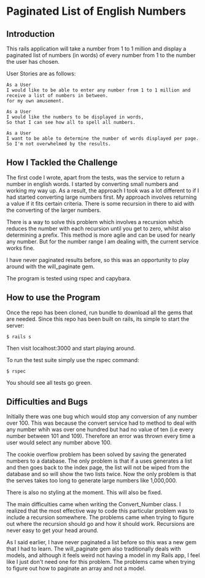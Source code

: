 Paginated List of English Numbers
=================


Introduction
---------
This rails application will take a number from 1 to 1 million and display a
paginated list of numbers (in words) of every number from 1 to the number the user
has chosen.

User Stories are as follows:

```
As a User
I would like to be able to enter any number from 1 to 1 million and receive a list of numbers in between.
for my own amusement.

As a User
I would like the numbers to be displayed in words,
So that I can see how all to spell all numbers.

As a User
I want to be able to determine the number of words displayed per page.
So I'm not overwhelmed by the results.
```


How I Tackled the Challenge
-------
The first code I wrote, apart from the tests, was the service to return a number
in english words. I started by converting small numbers and working my way up. As a
result, the approach I took was a lot different to if I had started converting large numbers first.
My approach involves returning a value if it fits certain criteria. There is some recursion in there
to aid with the converting of the larger numbers.

There is a way to solve this problem which involves a recursion which reduces the number with each recursion until you get to zero, whilst also determining a prefix. This method is more
agile and can be used for nearly any number. But for the number range I am dealing with, the current service
works fine.

I have never paginated results before, so this was an opportunity to play around with
the will_paginate gem.

The program is tested using rspec and capybara.

How to use the Program
-----

Once the repo has been cloned, run bundle to download all the gems that are needed.
Since this repo has been built on rails, its simple to start the server:

```
$ rails s
```

Then visit localhost:3000 and start playing around.

To run the test suite simply use the rspec command:

```
$ rspec

```

You should see all tests go green.


Difficulties and Bugs
-----

Initially there was one bug which would stop any conversion of any number over 100. This was because the convert service had to method to deal with any number whih was over one hundred but had no value of ten (i.e every number between 101 and 109). Therefore an error was thrown every time a user would select any number above 100.

The cookie overflow problem has been solved by saving the generated numbers to a database. The only problem is that if a uses generates a list and then goes back to the index page, the list will not be wiped from the database and so will show the two lists twice. Now the only problem is that the serves takes too long to generate large numbers like 1,000,000. 

There is also no styling at the moment. This will also be fixed.

The main difficulties came when writing the Convert_Number class. I realized that the most
effective way to code this particular problem was to include a recursion somewhere. The problems came when
trying to figure out where the recursion should go and how it should work. Recursions are never easy to get
your head around.

As I said earlier, I have never paginated a list before so this was a new gem that
I had to learn. The will_paginate gem also traditionally deals with models, and although
it feels weird not having a model in my Rails app, I feel like I just don't need one for this problem.
The problems came when trying to figure out how to paginate an array and not a model. 
